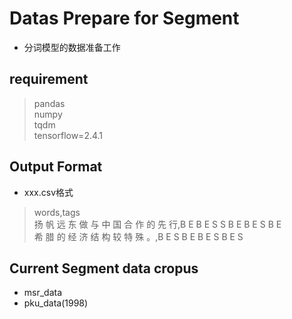 # Datas Prepare for Segment
+ 分词模型的数据准备工作

## requirement
> pandas<br>
> numpy<br>
> tqdm<br>
> tensorflow=2.4.1<br>

## Output Format
+ xxx.csv格式
> words,tags<br>
扬 帆 远 东 做 与 中 国 合 作 的 先 行,B E B E S S B E B E S B E<br>
希 腊 的 经 济 结 构 较 特 殊 。,B E S B E B E S B E S<br>

## Current Segment data cropus
+ msr_data
+ pku_data(1998)